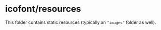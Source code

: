 # icofont/resources

This folder contains static resources (typically an `"images"` folder as well).
